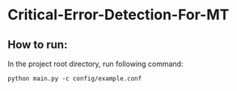 # Critical-Error-Detection-For-MT
## How to run:
In the project root directory, run following command:
```
python main.py -c config/example.conf
```
